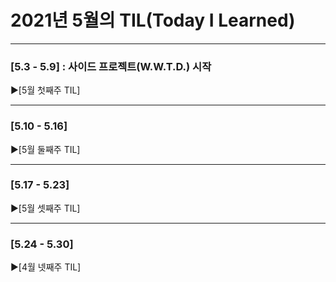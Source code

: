 # 2021년 5월의 TIL(Today I Learned)


---------------------------------------
### [5.3 - 5.9] : 사이드 프로젝트(W.W.T.D.) 시작

▶[5월 첫째주 TIL]

---------------------------------------
### [5.10 - 5.16]

▶[5월 둘째주 TIL]

---------------------------------------
### [5.17 - 5.23]

▶[5월 셋째주 TIL]

---------------------------------------
### [5.24 - 5.30]

▶[4월 넷째주 TIL]
